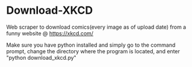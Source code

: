 # Download-XKCD
Web scraper to download comics(every image as of upload date) from a funny website @ https://xkcd.com/

Make sure you have python installed and simply go to the command prompt, change the directory where the program is located, and enter "python download_xkcd.py"


